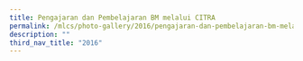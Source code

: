 ```yaml
---
title: Pengajaran dan Pembelajaran BM melalui CITRA
permalink: /mlcs/photo-gallery/2016/pengajaran-dan-pembelajaran-bm-melalui-citra/
description: ""
third_nav_title: "2016"
---
```

